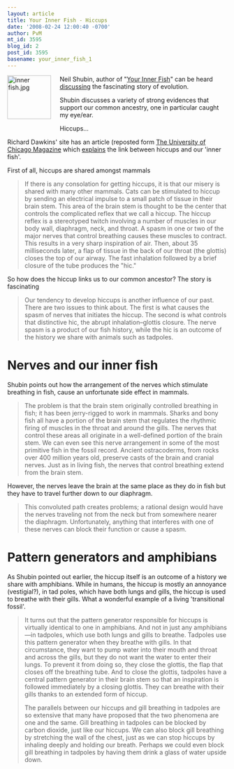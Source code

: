```yaml
---
layout: article
title: Your Inner Fish - Hiccups
date: '2008-02-24 12:00:40 -0700'
author: PvM
mt_id: 3595
blog_id: 2
post_id: 3595
basename: your_inner_fish_1
---
```

[<img src="{{ site.baseurl }}/uploads/2008/inner fish-thumb-100x100.jpg" alt="inner fish.jpg" width="100" height="100" style="float: left; margin: 0 20px 20px 0;" class="mt-image-left" />](http://pandasthumb.org/archives/inner%20fish.html)Neil Shubin, author of "[Your Inner Fish](http://www.amazon.com/Your-Inner-Fish-Journey-3-5-Billion-Year/dp/0375424474)" can be heard [discussing](http://www.cbc.ca/quirks/media/2007-2008/mp3/qq-2008-02-23.mp3) the fascinating story of evolution.

Shubin discusses a variety of strong evidences that support our common ancestry, one in particular caught my eye/ear.

Hiccups...

Richard Dawkins' site has an article (reposted form [The University of Chicago Magazine](http://magazine.uchicago.edu/0812/features/fish_out_of_water.shtml) which [explains](http://richarddawkins.net/article,2125,Fish-out-of-water-Your-Inner-Fish,Neil-Shubin) the link between hiccups and our 'inner fish'.

First of all, hiccups are shared amongst mammals

> If there is any consolation for getting hiccups, it is that our misery is shared with many other mammals. Cats can be stimulated to hiccup by sending an electrical impulse to a small patch of tissue in their brain stem. This area of the brain stem is thought to be the center that controls the complicated reflex that we call a hiccup. The hiccup reflex is a stereotyped twitch involving a number of muscles in our body wall, diaphragm, neck, and throat. A spasm in one or two of the major nerves that control breathing causes these muscles to contract. This results in a very sharp inspiration of air. Then, about 35 milliseconds later, a flap of tissue in the back of our throat (the glottis) closes the top of our airway. The fast inhalation followed by a brief closure of the tube produces the "hic."

So how does the hiccup links us to our common ancestor? The story is fascinating

> Our tendency to develop hiccups is another influence of our past. There are two issues to think about. The first is what causes the spasm of nerves that initiates the hiccup. The second is what controls that distinctive hic, the abrupt inhalation–glottis closure. The nerve spasm is a product of our fish history, while the hic is an outcome of the history we share with animals such as tadpoles.

# Nerves and our inner fish

Shubin points out how the arrangement of the nerves which stimulate breathing in fish, cause an unfortunate side effect in mammals.

> The problem is that the brain stem originally controlled breathing in fish; it has been jerry-rigged to work in mammals. Sharks and bony fish all have a portion of the brain stem that regulates the rhythmic firing of muscles in the throat and around the gills. The nerves that control these areas all originate in a well-defined portion of the brain stem. We can even see this nerve arrangement in some of the most primitive fish in the fossil record. Ancient ostracoderms, from rocks over 400 million years old, preserve casts of the brain and cranial nerves. Just as in living fish, the nerves that control breathing extend from the brain stem.

However, the nerves leave the brain at the same place as they do in fish but they have to travel further down to our diaphragm.

> This convoluted path creates problems; a rational design would have the nerves traveling not from the neck but from somewhere nearer the diaphragm. Unfortunately, anything that interferes with one of these nerves can block their function or cause a spasm.

# Pattern generators and amphibians

As Shubin pointed out earlier, the hiccup itself is an outcome of a history we share with amphibians. While in humans, the hiccup is mostly an annoyance (vestigial?), in tad poles, which have both lungs and gills, the hiccup is used to breathe with their gills. What a wonderful example of a living 'transitional fossil'.

> It turns out that the pattern generator responsible for hiccups is virtually identical to one in amphibians. And not in just any amphibians—in tadpoles, which use both lungs and gills to breathe. Tadpoles use this pattern generator when they breathe with gills. In that circumstance, they want to pump water into their mouth and throat and across the gills, but they do not want the water to enter their lungs. To prevent it from doing so, they close the glottis, the flap that closes off the breathing tube. And to close the glottis, tadpoles have a central pattern generator in their brain stem so that an inspiration is followed immediately by a closing glottis. They can breathe with their gills thanks to an extended form of hiccup.
> 
> The parallels between our hiccups and gill breathing in tadpoles are so extensive that many have proposed that the two phenomena are one and the same. Gill breathing in tadpoles can be blocked by carbon dioxide, just like our hiccups. We can also block gill breathing by stretching the wall of the chest, just as we can stop hiccups by inhaling deeply and holding our breath. Perhaps we could even block gill breathing in tadpoles by having them drink a glass of water upside down.
